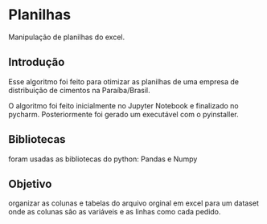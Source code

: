 # Planilhas
Manipulação de planilhas do excel.

## Introdução
Esse algoritmo foi feito para otimizar as planilhas de uma empresa de distribuição de cimentos na Paraíba/Brasil. 

O algoritmo foi feito inicialmente no Jupyter Notebook e finalizado no pycharm. Posteriormente foi gerado um executável com o pyinstaller.

## Bibliotecas
foram usadas as bibliotecas do python: Pandas e Numpy

## Objetivo
organizar as colunas e tabelas do arquivo orginal em excel para um dataset onde as colunas são as variáveis e as linhas como cada pedido.
